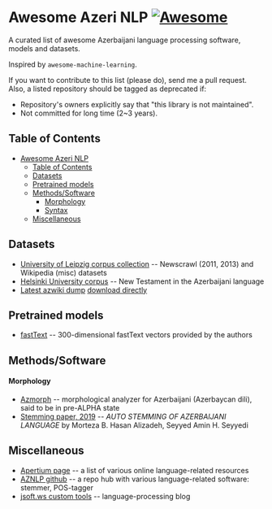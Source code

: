 # Awesome Azeri NLP [![Awesome](https://cdn.rawgit.com/sindresorhus/awesome/d7305f38d29fed78fa85652e3a63e154dd8e8829/media/badge.svg)](https://github.com/sindresorhus/awesome)

A curated list of awesome Azerbaijani language processing software, models and datasets.

Inspired by `awesome-machine-learning`.

If you want to contribute to this list (please do), send me a pull request.
Also, a listed repository should be tagged as deprecated if:

* Repository's owners explicitly say that "this library is not maintained".
* Not committed for long time (2~3 years).

## Table of Contents
<!-- MarkdownTOC depth=3 -->
- [Awesome Azeri NLP](#awesome-azeri-nlp)
  - [Table of Contents](#table-of-contents)
  - [Datasets](#data)
  - [Pretrained models](#pretrained-models)
  - [Methods/Software](#software)
      - [Morphology](#morphology-s)
      - [Syntax](#syntax-s)
  - [Miscellaneous](#misc)
<!-- /MarkdownTOC -->

<a name="data"></a>
## Datasets
* [University of Leipzig corpus collection](https://cls.corpora.uni-leipzig.de/en?corpusLanguage=aze#tblselect) -- Newscrawl (2011, 2013) and Wikipedia (misc) datasets
* [Helsinki University corpus](http://www.ling.helsinki.fi/uhlcs/readme-all/README-turkic-lgs.html#C21)  -- New Testament in the Azerbaijani language
* [Latest azwiki dump](https://dumps.wikimedia.org/azwiki/latest/) [download directly](https://dumps.wikimedia.org/azwiki/latest/azwiki-latest-pages-articles.xml.bz2)

<a name="pretrained-models"></a>
## Pretrained models
* [fastText](https://fasttext.cc/docs/en/crawl-vectors.html)  -- 300-dimensional fastText vectors provided by the authors

<a name="software"></a>
## Methods/Software

#### Morphology <a name="morphology-s"></a>
* [Azmorph](http://wiki.apertium.org/wiki/Azmorph) -- morphological analyzer for Azerbaijani (Azerbaycan dili), said to be in pre-ALPHA state
* [Stemming paper, 2019](https://jpit.az/en/journals/227/) -- *AUTO STEMMING OF AZERBAIJANI LANGUAGE* by Morteza B. Hasan Alizadeh, Seyyed Amin H. Seyyedi

<a name="misc"></a>
## Miscellaneous
* [Apertium page](http://wiki.apertium.org/wiki/Azerbaijani) -- a list of various online language-related resources 
* [AZNLP github](https://github.com/aznlp) -- a repo hub with various language-related software: stemmer, POS-tagger
* [jsoft.ws custom tools](https://jsoft.ws/index.php?key=Azerbaijani%20NLP) -- language-processing blog
